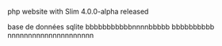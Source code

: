 php website with
Slim 4.0.0-alpha released

base de données
sqlite
bbbbbbbbbbbnnnnbbbbb
bbbbbbbbbb
nnnnnnnnnnnnnnnnnnnnn

